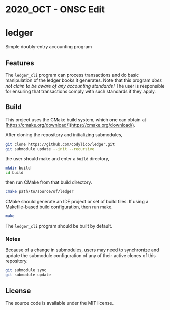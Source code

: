 # 2020_OCT - ONSC Edit

# ledger
Simple doubly-entry accounting program

## Features

The `ledger_cli` program can process transactions and do basic
manipulation of the ledger books it generates. Note that this program
_does not claim to be aware of any accounting standards!_ The user is
responsible for ensuring that transactions comply with such standards
if they apply.

## Build

This project uses the CMake build system, which one can obtain at
[https://cmake.org/download/](https://cmake.org/download/).

After cloning the repository and initializing submodules,
```bash
git clone https://github.com/codylico/ledger.git
git submodule update --init --recursive
```

the user should make and enter a `build` directory,
```bash
mkdir build
cd build
```

then run CMake from that build directory.
```bash
cmake path/to/source/of/ledger
```

CMake should generate an IDE project or set of build files.
If using a Makefile-based build configuration, then run make.
```bash
make
```

The `ledger_cli` program should be built by default.

### Notes

Because of a change in submodules, users may need to synchronize and update the
submodule configuration of any of their active clones of this repository.
```bash
git submodule sync
git submodule update
```

## License

The source code is available under the MIT license.
